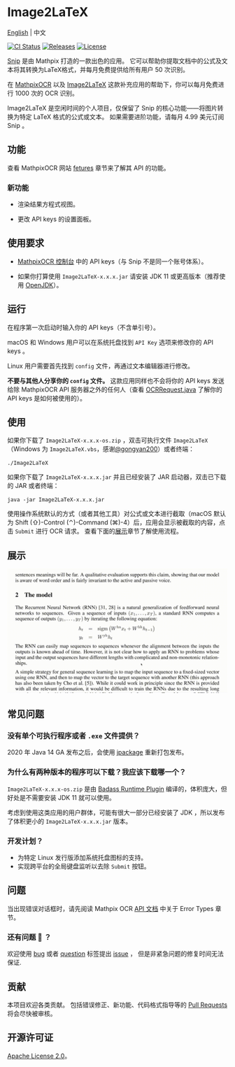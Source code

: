 # Image2LaTeX

[English](https://github.com/blaisewang/img2latex-mathpix#readme) | 中文

[![CI Status](https://github.com/blaisewang/img2latex-mathpix/workflows/CI/badge.svg)](https://github.com/blaisewang/img2latex-mathpix/actions)
[![Releases](https://img.shields.io/github/v/release/blaisewang/img2latex-mathpix?include_prereleases)](https://github.com/blaisewang/img2latex-mathpix/releases)
[![License](https://img.shields.io/github/license/blaisewang/img2latex-mathpix)](https://github.com/blaisewang/img2latex-mathpix/blob/master/LICENSE)

[Snip](https://mathpix.com/) 是由 Mathpix 打造的一款出色的应用。
它可以帮助你提取文档中的公式及文本将其转换为LaTeX格式，并每月免费提供给所有用户 50 次识别。

在 [MathpixOCR](https://mathpix.com/ocr/) 以及 [Image2LaTeX](https://github.com/blaisewang/img2latex-mathpix/) 这款补充应用的帮助下，你可以每月免费进行 1000 次的 OCR 识别。

Image2LaTeX 是空闲时间的个人项目，仅保留了 Snip 的核心功能——将图片转换为特定 LaTeX 格式的公式或文本。
如果需要进阶功能，请每月 4.99 美元订阅 Snip 。

## 功能

查看 MathpixOCR 网站 [fetures](https://mathpix.com/ocr#features) 章节来了解其 API 的功能。

### 新功能

- 渲染结果方程式视图。

- 更改 API keys 的设置面板。

## 使用要求

- [MathpixOCR 控制台](https://dashboard.mathpix.com/) 中的 API keys（与 Snip 不是同一个账号体系）。

- 如果你打算使用 `Image2LaTeX-x.x.x.jar` 请安装 JDK 11 或更高版本（推荐使用 [OpenJDK](https://openjdk.java.net/)）。

## 运行

在程序第一次启动时输入你的 API keys（不含单引号）。

macOS 和 Windows 用户可以在系统托盘找到 `API Key` 选项来修改你的 API keys 。

Linux 用户需要首先找到 `config` 文件，再通过文本编辑器进行修改。

**不要与其他人分享你的 `config` 文件。**
这款应用同样也不会将你的 API keys 发送给除 MathpixOCR API 服务器之外的任何人（查看 [OCRRequest.java](https://github.com/blaisewang/img2latex-mathpix/blob/master/src/main/java/OCRRequest.java) 了解你的 API keys 是如何被使用的）。

## 使用

如果你下载了 `Image2LaTeX-x.x.x-os.zip` ，双击可执行文件 `Image2LaTeX`（Windows 为 `Image2LaTeX.vbs`，感谢[@gongyan200](https://github.com/blaisewang/img2latex-mathpix/issues/24#issue-537383907)）或者终端：

```
./Image2LaTeX
```

如果你下载了 `Image2LaTeX-x.x.x.jar` 并且已经安装了 JAR 启动器，双击已下载的 JAR 或者终端：

```
java -jar Image2LaTeX-x.x.x.jar
```

使用操作系统默认的方式（或者其他工具）对公式或文本进行截取（macOS 默认为 Shift (⇧)-Control (⌃)-Command (⌘)-4）后，应用会显示被截取的内容，点击 `Submit` 进行 OCR 请求。
查看下面的[展示](#展示)章节了解使用流程。

## 展示

![demo](demo/demo.gif)

## 常见问题

### 没有单个可执行程序或者 `.exe` 文件提供？

2020 年 Java 14 GA 发布之后，会使用 [jpackage](https://jdk.java.net/jpackage/) 重新打包发布。

### 为什么有两种版本的程序可以下载？我应该下载哪一个？

`Image2LaTeX-x.x.x-os.zip` 是由 [Badass Runtime Plugin](https://badass-runtime-plugin.beryx.org/releases/latest/) 编译的，体积庞大，但好处是不需要安装 JDK 11 就可以使用。

考虑到使用这类应用的用户群体，可能有很大一部分已经安装了 JDK ，所以发布了体积更小的 `Image2LaTeX-x.x.x.jar` 版本。

### 开发计划？

- 为特定 Linux 发行版添加系统托盘图标的支持。
- 实现跨平台的全局键盘监听以去除 `Submit` 按钮。

## 问题

当出现错误对话框时，请先阅读 Mathpix OCR [API 文档](https://docs.mathpix.com/#error-id-types) 中关于 Error Types 章节。

### 还有问题 :thinking: ？

欢迎使用 [bug](https://github.com/blaisewang/img2latex-mathpix/labels/bug) 或者 [question](https://github.com/blaisewang/img2latex-mathpix/labels/question) 标签提出 [issue](https://github.com/blaisewang/img2latex-mathpix/issues) ， 但是非紧急问题的修复时间无法保证.

## 贡献

本项目欢迎各类贡献。
包括错误修正、新功能、代码格式指导等的 [Pull Requests](https://github.com/blaisewang/img2latex-mathpix/pulls) 将会尽快被审核。

## 开源许可证

[Apache License 2.0](https://github.com/blaisewang/img2latex-mathpix/blob/master/LICENSE)。

